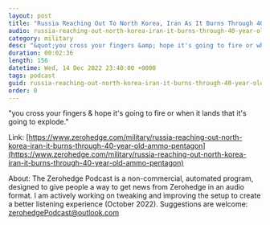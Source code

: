 ```yaml
---
layout: post
title: "Russia Reaching Out To North Korea, Iran As It Burns Through 40-Year-Old Ammo: Pentagon"
audio: russia-reaching-out-north-korea-iran-it-burns-through-40-year-old-ammo-pentagon-0
category: military
desc: "&quot;you cross your fingers &amp; hope it's going to fire or when it lands that it's going to explode.&quot;"
duration: 00:02:36
length: 156
datetime: Wed, 14 Dec 2022 23:40:00 +0000
tags: podcast
guid: russia-reaching-out-north-korea-iran-it-burns-through-40-year-old-ammo-pentagon-0
order: 0
---
```

&quot;you cross your fingers &amp; hope it's going to fire or when it lands that it's going to explode.&quot;

Link: [https://www.zerohedge.com/military/russia-reaching-out-north-korea-iran-it-burns-through-40-year-old-ammo-pentagon](https://www.zerohedge.com/military/russia-reaching-out-north-korea-iran-it-burns-through-40-year-old-ammo-pentagon)

About: The Zerohedge Podcast is a non-commercial, automated program, designed to give people a way to get news from Zerohedge in an audio format.  I am actively working on tweaking and improving the setup to create a better listening experience (October 2022).  Suggestions are welcome: [zerohedgePodcast@outlook.com](mailto:zerohedgePodcast@outlook.com)